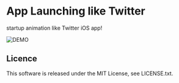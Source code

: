 # App Launching like Twitter
startup animation like Twitter iOS app!

![DEMO](./animation.png)

## Licence
This software is released under the MIT License, see LICENSE.txt.